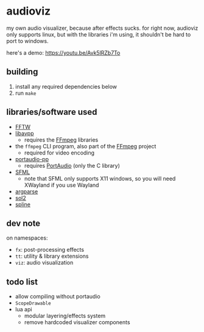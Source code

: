 # audioviz
my own audio visualizer, because after effects sucks.
for right now, audioviz only supports linux, but with the libraries i'm using, it shouldn't be hard to port to windows.

here's a demo: https://youtu.be/Avk5lRZb7To

## building
1. install any required dependencies below
2. run `make`

## libraries/software used
- [FFTW](https://fftw.org)
- [libavpp](https://github.com/trustytrojan/libavpp)
  - requires the [FFmpeg](https://github.com/FFmpeg/FFmpeg) libraries
- the `ffmpeg` CLI program, also part of the [FFmpeg](https://github.com/FFmpeg/FFmpeg) project
  - required for video encoding
- [portaudio-pp](https://github.com/trustytrojan/portaudio-pp)
  - requires [PortAudio](https://github.com/PortAudio/portaudio) (only the C library)
- [SFML](https://github.com/SFML/SFML)
  - note that SFML only supports X11 windows, so you will need XWayland if you use Wayland
- [argparse](https://github.com/p-ranav/argparse)
- [sol2](https://github.com/ThePhD/sol2)
- [spline](https://github.com/ttk592/spline)

## dev note
on namespaces:
- `fx`: post-processing effects
- `tt`: utility & library extensions
- `viz`: audio visualization

## todo list
- allow compiling without portaudio
- `ScopeDrawable`
- lua api
  - modular layering/effects system
  - remove hardcoded visualizer components
